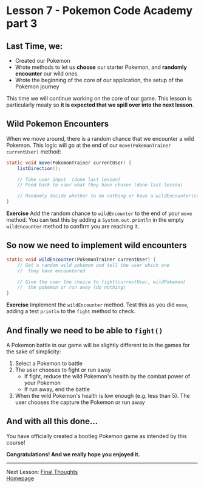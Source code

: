 # Lesson 7 - Pokemon Code Academy part 3
## Last Time, we:
- Created our Pokemon
- Wrote methods to let us **choose** our starter Pokemon, and **randomly encounter** our wild ones.
- Wrote the beginning of the core of our application, the setup of the Pokemon journey

This time we will continue working on the core of our game.
This lesson is particularly meaty so **it is expected that we spill over into the next lesson**.

## Wild Pokemon Encounters
When we move around, there is a random chance that we encounter a wild Pokemon.
This logic will go at the end of our ``move(PokemonTrainer currentUser)`` method:

```java
static void move(PokemonTrainer currentUser) {
    listDirection();

    // Take user input  (done last lesson)
    // Feed back to user what they have chosen (done last lesson)

    // Randomly decide whether to do nothing or have a wildEncounter(currentUser)
}
```

**Exercise** Add the random chance to `wildEncounter` to the end of your `move` method.
You can test this by adding a `System.out.println` in the empty `wildEncounter` method to confirm you are reaching it.

## So now we need to implement wild encounters
```java
static void wildEncounter(PokemonTrainer currentUser) {
    // Get a random wild pokemon and tell the user which one
    //  they have encountered

    // Give the user the choice to fight(currentUser, wildPokemon)
    //  the pokemon or run away (do nothing)
}
```

**Exercise** Implement the `wildEncounter` method.
Test this as you did `move`, adding a test `println` to the `fight` method to check.

## And finally we need to be able to ``fight()``
A Pokemon battle in our game will be slightly different to in the games for the sake of simplicity:
1. Select a Pokemon to battle
2. The user chooses to fight or run away
   * If fight, reduce the wild Pokemon's health by the combat power of your Pokemon
   * If run away, end the battle
3. When the wild Pokemon's health is low enough (e.g. less than 5). The user chooses the capture the Pokemon or run away

## And with all this done...
You have officially created a bootleg Pokemon game as intended by this course!

**Congratulations! And we really hope you enjoyed it.**

---
Next Lesson: [Final Thoughts](lesson8.md)  
[Homepage](index.md)
